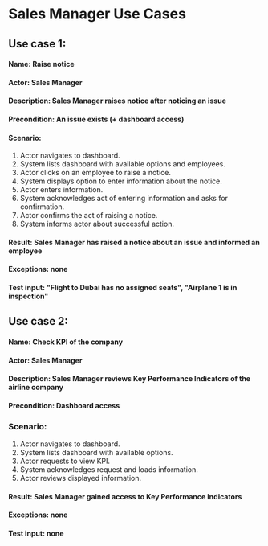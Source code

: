 # Sales Manager Use Cases

## Use case 1:

#### Name: Raise notice

#### Actor: Sales Manager

#### Description: Sales Manager raises notice after noticing an issue

#### Precondition: An issue exists (+ dashboard access)

#### Scenario:

1. Actor navigates to dashboard.
2. System lists dashboard with available options and employees.
3. Actor clicks on an employee to raise a notice.
4. System displays option to enter information about the notice.
5. Actor enters information.
6. System acknowledges act of entering information and asks for confirmation.
7. Actor confirms the act of raising a notice.
8. System informs actor about successful action.

#### Result: Sales Manager has raised a notice about an issue and informed an employee

#### Exceptions: none

#### Test input: "Flight to Dubai has no assigned seats", "Airplane 1 is in inspection"

## Use case 2:

#### Name: Check KPI of the company

#### Actor: Sales Manager

#### Description: Sales Manager reviews Key Performance Indicators of the airline company

#### Precondition: Dashboard access

### Scenario:

1. Actor navigates to dashboard.
2. System lists dashboard with available options.
3. Actor requests to view KPI.
4. System acknowledges request and loads information.
5. Actor reviews displayed information.

#### Result: Sales Manager gained access to Key Performance Indicators

#### Exceptions: none

#### Test input: none







